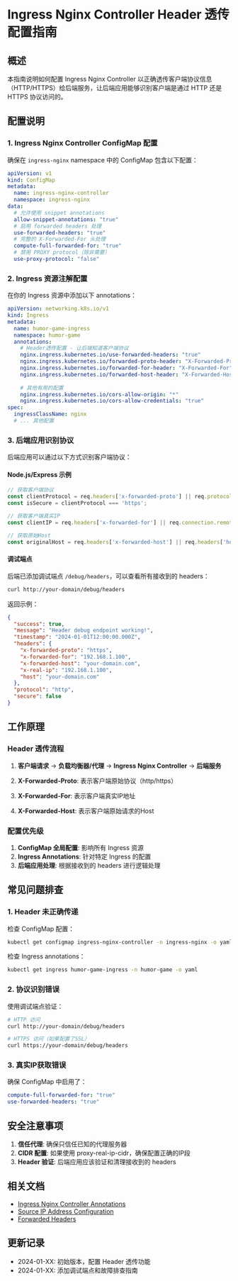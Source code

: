 # Ingress Nginx Controller Header 透传配置指南

## 概述

本指南说明如何配置 Ingress Nginx Controller 以正确透传客户端协议信息（HTTP/HTTPS）给后端服务，让后端应用能够识别客户端是通过 HTTP 还是 HTTPS 协议访问的。

## 配置说明

### 1. Ingress Nginx Controller ConfigMap 配置

确保在 `ingress-nginx` namespace 中的 ConfigMap 包含以下配置：

```yaml
apiVersion: v1
kind: ConfigMap
metadata:
  name: ingress-nginx-controller
  namespace: ingress-nginx
data:
  # 允许使用 snippet annotations
  allow-snippet-annotations: "true"
  # 启用 forwarded headers 处理
  use-forwarded-headers: "true"
  # 完整的 X-Forwarded-For 头处理
  compute-full-forwarded-for: "true"
  # 禁用 PROXY protocol（除非需要）
  use-proxy-protocol: "false"
```

### 2. Ingress 资源注解配置

在你的 Ingress 资源中添加以下 annotations：

```yaml
apiVersion: networking.k8s.io/v1
kind: Ingress
metadata:
  name: humor-game-ingress
  namespace: humor-game
  annotations:
    # Header透传配置 - 让后端知道客户端协议
    nginx.ingress.kubernetes.io/use-forwarded-headers: "true"
    nginx.ingress.kubernetes.io/forwarded-proto-header: "X-Forwarded-Proto"
    nginx.ingress.kubernetes.io/forwarded-for-header: "X-Forwarded-For"
    nginx.ingress.kubernetes.io/forwarded-host-header: "X-Forwarded-Host"
    
    # 其他有用的配置
    nginx.ingress.kubernetes.io/cors-allow-origin: "*"
    nginx.ingress.kubernetes.io/cors-allow-credentials: "true"
spec:
  ingressClassName: nginx
  # ... 其他配置
```

### 3. 后端应用识别协议

后端应用可以通过以下方式识别客户端协议：

#### Node.js/Express 示例

```javascript
// 获取客户端协议
const clientProtocol = req.headers['x-forwarded-proto'] || req.protocol;
const isSecure = clientProtocol === 'https';

// 获取客户端真实IP
const clientIP = req.headers['x-forwarded-for'] || req.connection.remoteAddress;

// 获取原始Host
const originalHost = req.headers['x-forwarded-host'] || req.headers['host'];
```

#### 调试端点

后端已添加调试端点 `/debug/headers`，可以查看所有接收到的 headers：

```bash
curl http://your-domain/debug/headers
```

返回示例：
```json
{
  "success": true,
  "message": "Header debug endpoint working!",
  "timestamp": "2024-01-01T12:00:00.000Z",
  "headers": {
    "x-forwarded-proto": "https",
    "x-forwarded-for": "192.168.1.100",
    "x-forwarded-host": "your-domain.com",
    "x-real-ip": "192.168.1.100",
    "host": "your-domain.com"
  },
  "protocol": "http",
  "secure": false
}
```

## 工作原理

### Header 透传流程

1. **客户端请求** → **负载均衡器/代理** → **Ingress Nginx Controller** → **后端服务**

2. **X-Forwarded-Proto**: 表示客户端原始协议（http/https）
3. **X-Forwarded-For**: 表示客户端真实IP地址
4. **X-Forwarded-Host**: 表示客户端原始请求的Host

### 配置优先级

1. **ConfigMap 全局配置**: 影响所有 Ingress 资源
2. **Ingress Annotations**: 针对特定 Ingress 的配置
3. **后端应用处理**: 根据接收到的 headers 进行逻辑处理

## 常见问题排查

### 1. Header 未正确传递

检查 ConfigMap 配置：
```bash
kubectl get configmap ingress-nginx-controller -n ingress-nginx -o yaml
```

检查 Ingress annotations：
```bash
kubectl get ingress humor-game-ingress -n humor-game -o yaml
```

### 2. 协议识别错误

使用调试端点验证：
```bash
# HTTP 访问
curl http://your-domain/debug/headers

# HTTPS 访问（如果配置了SSL）
curl https://your-domain/debug/headers
```

### 3. 真实IP获取错误

确保 ConfigMap 中启用了：
```yaml
compute-full-forwarded-for: "true"
use-forwarded-headers: "true"
```

## 安全注意事项

1. **信任代理**: 确保只信任已知的代理服务器
2. **CIDR 配置**: 如果使用 proxy-real-ip-cidr，确保配置正确的IP段
3. **Header 验证**: 后端应用应该验证和清理接收到的 headers

## 相关文档

- [Ingress Nginx Controller Annotations](https://kubernetes.github.io/ingress-nginx/user-guide/nginx-configuration/annotations/)
- [Source IP Address Configuration](https://kubernetes.github.io/ingress-nginx/user-guide/miscellaneous/#source-ip-address)
- [Forwarded Headers](https://kubernetes.github.io/ingress-nginx/user-guide/nginx-configuration/configmap/#use-forwarded-headers)

## 更新记录

- 2024-01-XX: 初始版本，配置 Header 透传功能
- 2024-01-XX: 添加调试端点和故障排查指南